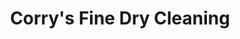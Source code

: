 ---
title: "Corry's Fine Dry Cleaning"
url: /seattle/corrys-fine-dry-cleaning-lake-city-way-northeast/
shop: Wäscherei
---